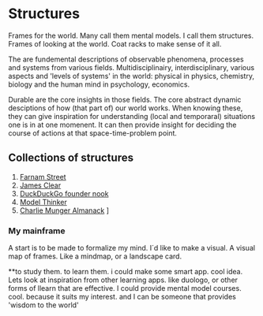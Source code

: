 # Structures
Frames for the world. Many call them mental models. I call them structures. Frames of looking at the world. Coat racks to make sense of it all.

The are fundemental descriptions of observable phenomena, processes and systems from various fields. Multidisciplinairy, interdisciplinary, various aspects and 'levels of systems' in the world: physical in physics, chemistry, biology and the human mind in psychology, economics.

Durable are the core insights in those fields. The core abstract dynamic desciptions of how (that part of) our world works. When knowing these, they can give inspiration for understanding (local and temporaral) situations one is in at one momenent. It can then provide insight for deciding the course of actions at that space-time-problem point. 

## Collections of structures
1. [Farnam Street](https://fs.blog/mental-models/)
2. [James Clear](https://jamesclear.com/mental-models)
3. [DuckDuckGo founder nook](https://www.amazon.de/gp/product/0525533583/ref=as_li_qf_asin_il_tl?tag=farstrblo07-21&ie=UTF8&linkId=48a422d85a9862e14b623baa0fdcd2f0)
4. [Model Thinker](https://www.amazon.de/Model-Thinker-What-Need-English-ebook/dp/B07B8LHBVZ/ref=sr_1_1?__mk_de_DE=%C3%85M%C3%85%C5%BD%C3%95%C3%91&keywords=model+thinker&qid=1557914054&s=digital-text&sr=1-1)
5. [Charlie Munger Almanack](https://en.wikipedia.org/wiki/Poor_Charlie%27s_Almanack)
]
### My mainframe
A start is to be made to formalize my mind. I´d like to make a visual. A visual map of frames. Like a mindmap, or a landscape card.

**to study them. to learn them. i could make some smart app. cool idea. Lets look at inspiration from other learning apps. like duologo, or other forms of llearn that are effective. I could provide mental model courses. cool. because it suits my interest. and I can be someone that provides 'wisdom to the world'